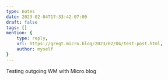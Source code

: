 ```yaml
---
type: notes
date: 2023-02-04T17:33:42-07:00
draft: false
tags: []
mention: { 
	type: reply,
	url: https://gregt.micro.blog/2023/02/04/test-post.html,
	author: myself
}
---
```


Testing outgoing WM with Micro.blog
